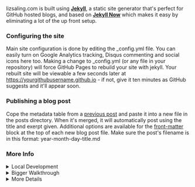 lizsaling.com is built using **[Jekyll](https://github.com/jekyll/jekyll)**, a static site generator that's perfect for GitHub hosted blogs, and based on **[Jekyll Now](https://github.com/barryclark/jekyll-now)** which makes it easy by eliminating a lot of the up front setup.

### Configuring the site

Main site configuration is done by editing the _config.yml file. You can easily turn on Google Analytics tracking, Disqus commenting and social icons here too. Making a change to _config.yml (or any file in your repository) will force GitHub Pages to rebuild your site with jekyll. Your rebuilt site will be viewable a few seconds later at <https://yourgithubusername.github.io> - if not, give it ten minutes as GitHub suggests and it'll appear soon.  

### Publishing a blog post

Cope the metadata table from a [previous post](/_posts) and paste it into a new file in the posts directory. When it's merged, it will automatically post using the title and exerpt given. Additional options are available for the [front-matter](http://jekyllrb.com/docs/frontmatter/) block at the top of each new blog post file. Make sure the post's filename is in this format: year-month-day-title.md

### More Info

<details>
  <summary>Local Development</summary>
  
    1. Install Jekyll and plug-ins in one fell swoop. `gem install github-pages` This mirrors the plug-ins used by GitHub Pages on your local machine including Jekyll, Sass, etc.
    2. Clone down your fork `git clone https://github.com/yourusername/yourusername.github.io.git`
    3. Serve the site and watch for markup/sass changes `jekyll serve`
    4. View your website at http://127.0.0.1:4000/
    5. Commit any changes and push everything to the master branch of your GitHub user repository. GitHub Pages will then rebuild and serve your website.
</details>

<details>
  <summary>Bigger Walkthrough</summary>
  
    I've created a more detailed walkthrough, [**Build A Blog With Jekyll And GitHub Pages**](http://www.smashingmagazine.com/2014/08/01/build-blog-jekyll-github-pages/) over at the Smashing Magazine website. Check it out if you'd like a more detailed walkthrough and some background on Jekyll. :metal:

    It covers:

    - A more detailed walkthrough of setting up your Jekyll blog
    - Common issues that you might encounter while using Jekyll
    - Importing from Wordpress, using your own domain name, and blogging in your favorite editor
    - Theming in Jekyll, with Liquid templating examples
    - A quick look at Jekyll 2.0’s new features, including Sass/Coffeescript support and Collections
</details>

<details>
  <summary>More Details</summary>
  
  #### Questions?

[Open an Issue](https://github.com/barryclark/jekyll-now/issues/new) and let's chat!

#### Other forkable themes

You can use the [Quick Start](https://github.com/barryclark/jekyll-now#quick-start) workflow with other themes that are set up to be forked too! Here are some of my favorites:

- [Hyde](https://github.com/poole/hyde) by MDO
- [Lanyon](https://github.com/poole/lanyon) by MDO
- [mojombo.github.io](https://github.com/mojombo/mojombo.github.io) by Tom Preston-Werner
- [Left](https://github.com/holman/left) by Zach Holman
- [Minimal Mistakes](https://github.com/mmistakes/minimal-mistakes) by Michael Rose
- [Skinny Bones](https://github.com/mmistakes/skinny-bones-jekyll) by Michael Rose

#### Credits

- [Jekyll](https://github.com/jekyll/jekyll) - Thanks to its creators, contributors and maintainers.
- [SVG icons](https://github.com/neilorangepeel/Free-Social-Icons) - Thanks, Neil Orange Peel. They're beautiful.
- [Solarized Light Pygments](https://gist.github.com/edwardhotchkiss/2005058) - Thanks, Edward.
- [Joel Glovier](http://joelglovier.com/writing/) - Great Jekyll articles. I used Joel's feed.xml in this repository.
- [David Furnes](https://github.com/dfurnes), [Jon Uy](https://github.com/jonuy), [Luke Patton](https://github.com/lkpttn) - Thanks for the design/code reviews.
- [Bart Kiers](https://github.com/bkiers), [Florian Simon](https://github.com/vermluh), [Henry Stanley](https://github.com/henryaj), [Hun Jae Lee](https://github.com/hunjaelee), [Javier Cejudo](https://github.com/javiercejudo), [Peter Etelej](https://github.com/etelej), [Ben Abbott](https://github.com/jaminscript), [Ray Nicholus](https://github.com/rnicholus), [Erin Grand](https://github.com/eringrand), [Léo Colombaro](https://github.com/LeoColomb), [Dean Attali](https://github.com/daattali), [Clayton Errington](https://github.com/cjerrington), [Colton Fitzgerald](https://github.com/coltonfitzgerald), [Trace Mayer](https://github.com/sunnankar) - Thanks for your [fantastic contributions](https://github.com/barryclark/jekyll-now/commits/master) to the project!

#### Contributing

Issues and Pull Requests are greatly appreciated. If you've never contributed to an open source project before I'm more than happy to walk you through how to create a pull request.

You can start by [opening an issue](https://github.com/barryclark/jekyll-now/issues/new) describing the problem that you're looking to resolve and we'll go from there.

I want to keep Jekyll Now as minimal as possible. Every line of code should be one that's useful to 90% of the people using it. Please bear that in mind when submitting feature requests. If it's not something that most people will use, it probably won't get merged. :guardsman:
</details>
